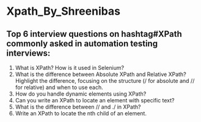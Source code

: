 # Xpath_By_Shreenibas
## Top 6 interview questions on hashtag#XPath commonly asked in automation testing interviews:
1. What is XPath? How is it used in Selenium?
2. What is the difference between Absolute XPath and Relative XPath?
Highlight the difference, focusing on the structure (/ for absolute and // for relative) and when to use each.
3. How do you handle dynamic elements using XPath?
4. Can you write an XPath to locate an element with specific text?
5. What is the difference between // and ./ in XPath?
6. Write an XPath to locate the nth child of an element.

